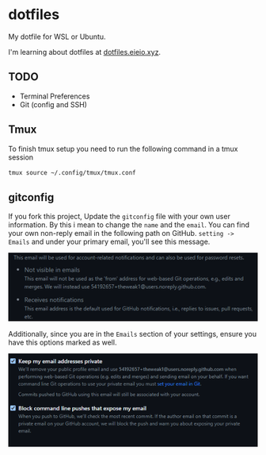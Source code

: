 # dotfiles
My dotfile for WSL or Ubuntu.

I'm learning about dotfiles at [dotfiles.eieio.xyz](http://dotfiles.eieio.xyz).


## TODO
- Terminal Preferences
- Git (config and SSH)

## Tmux
To finish tmux setup you need to run the following command in a tmux session
```bash
tmux source ~/.config/tmux/tmux.conf
```
## gitconfig
If you fork this project, Update the `gitconfig` file with your own user information.
By this i mean to change the `name` and the `email`. You can find your own non-reply email in the following path on GitHub.
`setting -> Emails` and under your primary email, you'll see this message.

![no-reply image message](./assets/no-reply-email.png)

Additionally, since you are in the `Emails` section of your settings, ensure you have this options marked as well.

![protect email options](./assets/email-options.png)
